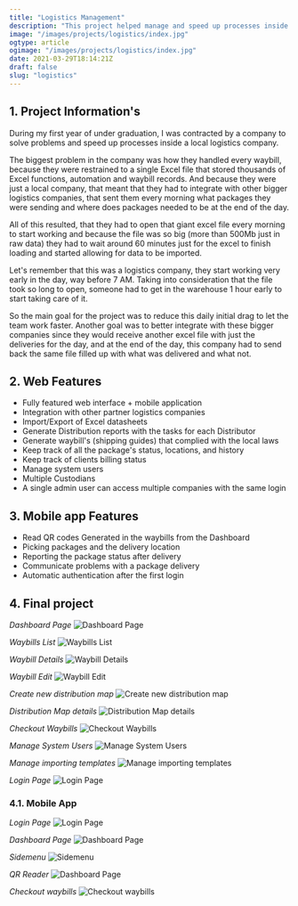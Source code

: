 ```yaml
---
title: "Logistics Management"
description: "This project helped manage and speed up processes inside a local logistics company"
image: "/images/projects/logistics/index.jpg"
ogtype: article
ogimage: "/images/projects/logistics/index.jpg"
date: 2021-03-29T18:14:21Z
draft: false
slug: "logistics"
---
```


## 1. Project Information's
During my first year of under graduation, I was contracted by a company to solve problems and speed up processes 
inside a local logistics company.

The biggest problem in the company was how they handled every waybill, because they were 
restrained to a single Excel file that stored thousands of Excel functions, automation and waybill records.
And because they were just a local company, that meant that they had to integrate with other bigger logistics 
companies, that sent them every morning what packages they were sending and where does packages needed to be at 
the end of the day.

All of this resulted, that they had to open that giant excel file every morning to start working and because 
the file was so big (more than 500Mb just in raw data) they had to wait around 60 minutes just for the excel 
to finish loading and started allowing for data to be imported.

Let's remember that this was a logistics company, they start working very early in the day, way before 7 AM.
Taking into consideration that the file took so long to open, someone had to get in the warehouse 1 hour early 
to start taking care of it.

So the main goal for the project was to reduce this daily initial drag to let the team work faster.
Another goal was to better integrate with these bigger companies since they would receive another excel file 
with just the deliveries for the day, and at the end of the day, this company had to send back the same file 
filled up with what was delivered and what not.

## 2. Web Features
* Fully featured web interface + mobile application
* Integration with other partner logistics companies
* Import/Export of Excel datasheets
* Generate Distribution reports with the tasks for each Distributor
* Generate waybill's (shipping guides) that complied with the local laws
* Keep track of all the package's status, locations, and history
* Keep track of clients billing status
* Manage system users
* Multiple Custodians
* A single admin user can access multiple companies with the same login


## 3. Mobile app Features
* Read QR codes Generated in the waybills from the Dashboard
* Picking packages and the delivery location
* Reporting the package status after delivery
* Communicate problems with a package delivery
* Automatic authentication after the first login


## 4. Final project
*Dashboard Page*
![Dashboard Page](/images/projects/logistics/dashboard.png)

*Waybills List*
![Waybills List](/images/projects/logistics/waybills-list.png)

*Waybill Details*
![Waybill Details](/images/projects/logistics/waybill-details.png)

*Waybill Edit*
![Waybill Edit](/images/projects/logistics/waybill-edit.png)

*Create new distribution map*
![Create new distribution map](/images/projects/logistics/generate-report.png)

*Distribution Map details*
![Distribution Map details](/images/projects/logistics/report-details.png)

*Checkout Waybills*
![Checkout Waybills](/images/projects/logistics/checkout-waybills.png)

*Manage System Users*
![Manage System Users](/images/projects/logistics/manage-users.png)

*Manage importing templates*
![Manage importing templates](/images/projects/logistics/manage-importing-templates.png)

*Login Page*
![Login Page](/images/projects/logistics/login.png)


### 4.1. Mobile App
*Login Page*
![Login Page](/images/projects/logistics/mobile/login.png)

*Dashboard Page*
![Dashboard Page](/images/projects/logistics/mobile/dashboard.png)

*Sidemenu*
![Sidemenu](/images/projects/logistics/mobile/sidemenu.png)

*QR Reader*
![Dashboard Page](/images/projects/logistics/mobile/qr-reader.png)

*Checkout waybills*
![Checkout waybills](/images/projects/logistics/mobile/checkout-waybill.png)
